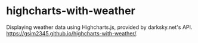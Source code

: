 # highcharts-with-weather

Displaying weather data using Highcharts.js, provided by darksky.net's API.
https://gsim2345.github.io/highcharts-with-weather/.
